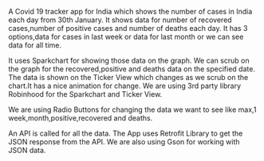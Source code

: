 A Covid 19 tracker app for India which shows the number of cases in India each day from 30th January.
It shows data for number of recovered cases,number of positive cases and number of deaths each day.
It has 3 options,data for cases in last week or data for last month or we can see data for all time.

It uses Sparkchart for showing those data on the graph.
We can scrub on the graph for the recovered,positive and deaths data on the specified date.
The data is shown on the Ticker View which changes as we scrub on the chart.It has a nice animation for change.
We are using 3rd party library Robinhood for the Sparkchart and Ticker View.

We are using Radio Buttons for changing the data we want to see like max,1 week,month,positive,recovered and deaths.

An API is called for all the data.
The App uses Retrofit Library to get the JSON response from the API.
We are also using Gson for working with JSON data.
